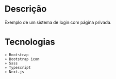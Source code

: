 # Descrição
Exemplo de um sistema de login com página privada.

# Tecnologias
    » Bootstrap
    » Bootstrap icon
    » Sass
    » Typescript
    » Next.js